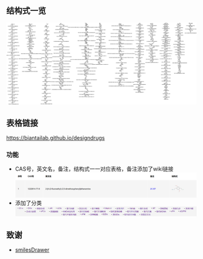 ## 结构式一览

![scouv](imgs/scouv.jpg)

## 表格链接

https://biantailab.github.io/designdrugs

### 功能

* CAS号，英文名，备注，结构式一一对应表格，备注添加了wiki链接  
![example](imgs/example.png)  
* 添加了分类
![classify](imgs/classify.png)  

## 致谢

* [smilesDrawer](https://github.com/reymond-group/smilesDrawer)
